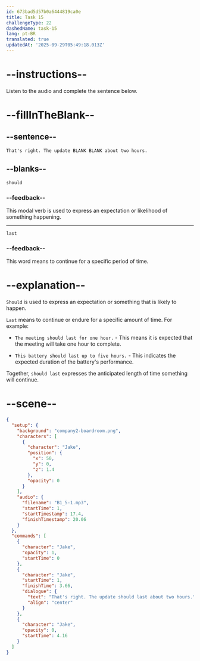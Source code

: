 ```yaml
---
id: 673bad5d57b0a6444819ca0e
title: Task 15
challengeType: 22
dashedName: task-15
lang: pt-BR
translated: true
updatedAt: '2025-09-29T05:49:18.013Z'
---
```

<!-- (Audio) Jake: That's right. The update should last about two hours. -->

# --instructions--

Listen to the audio and complete the sentence below.

# --fillInTheBlank--

## --sentence--

`That's right. The update BLANK BLANK about two hours.`

## --blanks--

`should`

### --feedback--

This modal verb is used to express an expectation or likelihood of something happening.

---

`last`

### --feedback--

This word means to continue for a specific period of time.

# --explanation--

`Should` is used to express an expectation or something that is likely to happen. 

`Last` means to continue or endure for a specific amount of time. For example:

- `The meeting should last for one hour.` - This means it is expected that the meeting will take one hour to complete.

- `This battery should last up to five hours.` - This indicates the expected duration of the battery's performance.

Together, `should last` expresses the anticipated length of time something will continue.

# --scene--

```json
{
  "setup": {
    "background": "company2-boardroom.png",
    "characters": [
      {
        "character": "Jake",
        "position": {
          "x": 50,
          "y": 0,
          "z": 1.4
        },
        "opacity": 0
      }
    ],
    "audio": {
      "filename": "B1_5-1.mp3",
      "startTime": 1,
      "startTimestamp": 17.4,
      "finishTimestamp": 20.06
    }
  },
  "commands": [
    {
      "character": "Jake",
      "opacity": 1,
      "startTime": 0
    },
    {
      "character": "Jake",
      "startTime": 1,
      "finishTime": 3.66,
      "dialogue": {
        "text": "That's right. The update should last about two hours.",
        "align": "center"
      }
    },
    {
      "character": "Jake",
      "opacity": 0,
      "startTime": 4.16
    }
  ]
}
```
